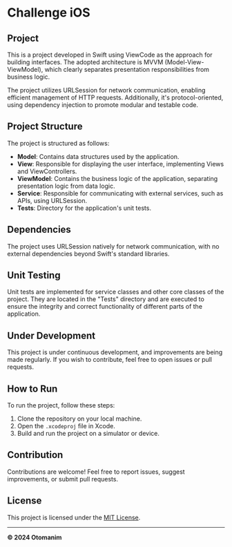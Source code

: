 # Challenge iOS

## Project

This is a project developed in Swift using ViewCode as the approach for building interfaces. The adopted architecture is MVVM (Model-View-ViewModel), which clearly separates presentation responsibilities from business logic. 

The project utilizes URLSession for network communication, enabling efficient management of HTTP requests. Additionally, it's protocol-oriented, using dependency injection to promote modular and testable code.

## Project Structure

The project is structured as follows:

- **Model**: Contains data structures used by the application.
- **View**: Responsible for displaying the user interface, implementing Views and ViewControllers.
- **ViewModel**: Contains the business logic of the application, separating presentation logic from data logic.
- **Service**: Responsible for communicating with external services, such as APIs, using URLSession.
- **Tests**: Directory for the application's unit tests.

## Dependencies

The project uses URLSession natively for network communication, with no external dependencies beyond Swift's standard libraries.

## Unit Testing

Unit tests are implemented for service classes and other core classes of the project. They are located in the "Tests" directory and are executed to ensure the integrity and correct functionality of different parts of the application.

## Under Development

This project is under continuous development, and improvements are being made regularly. If you wish to contribute, feel free to open issues or pull requests.

## How to Run

To run the project, follow these steps:

1. Clone the repository on your local machine.
2. Open the `.xcodeproj` file in Xcode.
3. Build and run the project on a simulator or device.

## Contribution

Contributions are welcome! Feel free to report issues, suggest improvements, or submit pull requests.

## License

This project is licensed under the [MIT License](LICENSE).

---

**© 2024 Otomanim**
